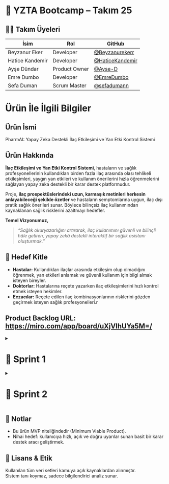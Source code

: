 # 🧠 YZTA Bootcamp – Takım 25


## 🧑‍💻 Takım Üyeleri

| İsim             | Rol             | GitHub |
|------------------|------------------|--------|
| Beyzanur Eker    |   Developer      | [@Beyzanurekerr](https://github.com/Beyzanurekerr) |
| Hatice Kandemir  | Developer        | [@HaticeKandemir](https://github.com/HaticeKandemir) |
| Ayşe Dündar      | Product Owner    | [@Ayse-D](https://github.com/Ayse-D) |
| Emre Dumbo       | Developer        | [@EmreDumbo](https://github.com/EmreDumbo) |
| Sefa Duman       | Scrum Master     | [@sefadumann](https://github.com/sefadumann) |

# Ürün İle İlgili Bilgiler

## Ürün İsmi 
PharmAI: Yapay Zeka Destekli İlaç Etkileşimi ve Yan Etki Kontrol Sistemi

## Ürün Hakkında

**İlaç Etkileşimi ve Yan Etki Kontrol Sistemi**, hastaların ve sağlık profesyonellerinin kullandıkları birden fazla ilaç arasında olası tehlikeli etkileşimleri, yaygın yan etkileri ve kullanım önerilerini hızla öğrenmelerini sağlayan yapay zeka destekli bir karar destek platformudur.

Proje, **ilaç prospektüslerindeki uzun, karmaşık metinleri herkesin anlayabileceği şekilde özetler** ve hastaların semptomlarına uygun, ilaç dışı pratik sağlık önerileri sunar. Böylece bilinçsiz ilaç kullanımından kaynaklanan sağlık risklerini azaltmayı hedefler.

**Temel Vizyonumuz,**

> *“Sağlık okuryazarlığını artırarak, ilaç kullanımını güvenli ve bilinçli hâle getiren, yapay zekâ destekli interaktif bir sağlık asistanı oluşturmak.”*


## 🎯 Hedef Kitle  
- **Hastalar:** Kullandıkları ilaçlar arasında etkileşim olup olmadığını öğrenmek, yan etkileri anlamak ve güvenli kullanım için bilgi almak isteyen bireyler.
- **Doktorlar:** Hastalarına reçete yazarken ilaç etkileşimlerini hızlı kontrol etmek isteyen hekimler.
- **Eczacılar:** Reçete edilen ilaç kombinasyonlarının risklerini gözden geçirmek isteyen sağlık profesyonelleri.r

## Product Backlog URL: https://miro.com/app/board/uXjVIhUYa5M=/



<details>
  <summary><h1> 📂 Sprint 1 </h1></summary>

> **Sprint Tarihleri:** 20 Haziran 2025 – 6 Temmuz 2025  
> **Toplam Puan:** 100

## Task Tracking
![WhatsApp Image 2025-07-06 at 23 00 35 (1)](https://github.com/user-attachments/assets/ff0be2bd-96a2-41c2-830d-6d33a04d97b7)

![WhatsApp Image 2025-07-06 at 23 01 02 (1)](https://github.com/user-attachments/assets/89735b5c-5549-4003-b74c-3e7b98f6fbdf)

# Sprint 1 Burndown Chart
![PharmAI Sprint 1 Burndown Chart_ (1)](https://github.com/user-attachments/assets/abeb731b-2fbb-4e60-a6d0-14c35e67d62e)

# Sprint 1 Raporu

## 1. Sprint Notları

Her günkü Daily Scrum’dan kısa notlar (kim ne yaptı, ne engel var, ne planlandı)

| Tarih       | Kim           | Yapılan                                                                                                      | Plan (Bugün)                                            | Bloklayıcılar                                             |
|-------------|---------------|---------------------------------------------------------------------------------------------------------------|---------------------------------------------------------|-----------------------------------------------------------|
| 26.06.2025  | Beyzanur (PO) | - Proje vizyon cümlesini Miro’ya ekledi<br>- Persona kartlarını güncelledi                                     | - Login & Dashboard wireframe eskizlerine başlayacak    | Figma “Wireframe Library” izni bekliyor                   |
| 26.06.2025  | Emre (DEV)     | - Backlog/In-Progress/Done sütunlarını açtı<br>- User story’lere puan ve öncelik atadı                         | - Wireframe açıklamalarını sticky-note olarak ekleyecek | Wireframe eskizleri gelinceye kadar bekliyor              |
| 26.06.2025  | Hatice (AI)   | - DrugBank, SIDER, DailyMed veri notlarını ekledi<br>- AI mimarisi taslağını hazırladı                         | - Gemini vs. GPT prompt örneklerini karşılaştıracak     | GPT API anahtarı hâlâ gelmedi                             |
| 27.06.2025  | Beyzanur (PO) | - Wireframe eskizlerini tamamladı<br>- Kullanıcı akışlarını Miro’ya işledi                                    | - Dashboard mockup’u Figma’ya yükleyecek                | Figma plugin izni hâlâ bekleniyor                         |
| 27.06.2025  | Emre (DEV)     | - Sprint board’u gözden geçirdi<br>- Story point dağılımını güncelledi                                         | - Sprint Review sunum taslağını oluşturacak             | API anahtarı alınana kadar test yapılamıyor               |
| 27.06.2025  | Hatice (AI)   | - Prompt mühendisliği üzerinde çalıştı<br>- JSON çıktı örneklerini test etti                                  | - Etkileşim kontrol kural setini hazırlayacak            | DailyMed erişiminde kimlik doğrulama sorunu var           |
| 28.06.2025  | Beyzanur (PO) | - Dashboard wireframe’ini gözden geçirdi<br>- Persona geri bildirimlerini topladı                              | - Prospektüs özetleme akışını tanımlayacak              | Takım üyelerinden retroları almak için zaman ayıracak     |
| 28.06.2025  | Emre (DEV)     | - Daily Scrum süresini 15 dakikaya düşürdü<br>- Burndown chart’ı güncelledi                                   | - Sprint Retrospective notlarını hazırlayacak           | Bazı kullanıcı akışları hâlâ net değil                    |
| 28.06.2025  | Hatice (AI)   | - Kural tabanlı etkileşim kontrolünü kodlamaya başladı<br>- İlk testleri yaptırdı                             | - İlk test sonuçlarına göre prompt ayarlamalarını yapacak | Gemini API kota limiti yaklaşıyor                         |

---

## 2. Tahmin Edilen Tamamlanacak Puan & Tahmin Mantığı

🏷️ **Toplam Hedef: 100 Story Point**

| User Story No | Açıklama                                            | Puan |
|---------------|-----------------------------------------------------|-----:|
| 1             | Proje konsepti ve vizyon netleştirme                |   10 |
| 2             | Persona çalışması & kullanıcı akışları              |   15 |
| 3             | Veri kaynaklarının belirlenmesi                     |   15 |
| 4             | AI & teknik mimarinin tasarımı                      |   20 |
| 5             | Proje yönetimi & wireframe başlatma                 |   40 |
| **Toplam**    |                                                     | **100** |

### Tahmin Mantığı

1. **Story Point Dağılımı**  
   – Her bir user story, karmaşıklığına ve iş yüküne göre 5–40 arası puanla değerlendirildi.  
2. **Ekip Kapasitesi**  
   – Önceki deneme sprintlerimizde (pilot sprint) ortalama **80 puan** tamamladık.  
   – Bu kez ekstra prototipleme işimiz de olduğu için %25 ek kapasite (80×1.25≈100) planladık.  
3. **Risk & Buffer**  
   – Döviz, API anahtarı vb. dış faktörlerden kaynaklı gecikmelere karşı **%10** yedek (“spike”) puan ayırdık.  
4. **Sonuç**  
   – 100 puanlık toplam hedef, sprint süresine ve kaynaklarımıza uygun ve gerçekçi.  


# Sprint Daily Scrum 

## Daily Scrum – 26.06.2025

*Time:* 09:30  
*Attendees:*  
- Beyzanur (PO)  
- Emre Dumbo (DEV)  
- Hatice (AI/Backend)

---

### Önceki Gün 
- *Beyzanur (PO):*  
  - Proje vizyon cümlesini Miro’ya ekledim  
  - Persona kartlarının başlık ve ihtiyaçlarını tanımladım  
- *Emre Dumbo (DEV):*  
  - Miro’da Backlog/In Progress/Done çerçevelerini oluşturdum  
  - İşlere puan ve öncelik atadım  
- *Hatice (AI/Backend):*  
  - DrugBank, SIDER, DailyMed erişim notlarını ekledim  
  - AI mimarisi sticky note’larını hazırladım  

### 2. Bugün
- *Beyzanur (PO):* Login & Dashboard wireframe eskizlerini çizmeye başlayacağım  
- *Emre Dumbo (DEV):* Wireframe’lere “ne iş yapıyor” açıklamalarını sticky note olarak ekleyeceğim  
- *Hatice (AI/Backend):* Gemini vs. GPT prompt örneklerini karşılaştırmalı olarak hazırlayacağım  

### 3. Blockers  
- *Beyzanur (PO):* Figma’da “Wireframe Library” plugin izni bekliyorum  
- *Emre Dumbo (DEV):* Beyzanur’dan wireframe eskizleri gelinceye kadar ilerleyemiyorum  
- *Hatice (AI/Backend):* GPT API anahtarı gelene kadar örnek deneme yapamıyorum


## Sprint 1 User Stories

### USER STORY 1 – Proje Konsepti ve Vizyonunun Netleştirilmesi (10 puan)

PharmAI, hastaların ve sağlık profesyonellerinin kullandığı ilaçlar arasında olası tehlikeli etkileşimleri ve yan etkileri kontrol eden, yapay zeka destekli bir karar destek sistemidir. Prospektüs özetleme ve semptom bazlı öneriler sunarak sağlık okuryazarlığını artırmayı hedefler.

**Vizyon:**
> “Sağlık okuryazarlığını artırarak, ilaç kullanımını güvenli ve bilinçli hâle getiren, yapay zekâ destekli interaktif bir sağlık asistanı oluşturmak.”
>

### USER STORY 2 – Persona Çalışması ve Kullanıcı Akışlarının Hazırlanması (15 puan)

**Personalar:**

- **Hasta:** Kronik ilaç kullanıyor, prospektüsleri anlamakta zorlanıyor.
- **Doktor:** Hızlı ilaç etkileşim kontrolü yapmak istiyor.
- **Eczacı:** Hastaya güvenli bilgi vermek istiyor.
![WhatsApp Görsel 2025-07-06 saat 00 45 16_06d468e2](https://github.com/user-attachments/assets/a633f867-475f-4960-8f0f-cb9afc5ffa64)

![WhatsApp Görsel 2025-07-06 saat 00 45 14_806203f2](https://github.com/user-attachments/assets/cf26529b-2f35-4511-a19c-c129bdfb093f)





**Kullanıcı Akışları:**

- Giriş → İlaç isimlerini gir → Etkileşim sorgula → Yan etkileri görüntüle → Prospektüs özetini oku → Semptom bazlı öneri al → Rapor indirD

![WhatsApp Görsel 2025-07-06 saat 00 47 57_bdc40fdd](https://github.com/user-attachments/assets/aae6ff77-3bbc-49d4-bcd7-481424a6f1be)

### USER STORY 4 – AI Mimarisi ve Teknik Mimari Tasarımı (20 puan)

- LLM olarak **Gemini** kullanılacak.
- Prospektüs özetleme:
    - Prompt mühendisliğiyle JSON çıktısı alınacak.
- Etkileşim kontrol algoritması:
    - Rule-based → etkileşimi bulur.
    - Gemini → hasta dostu dilde açıklar.
- Semptom bazlı öneriler:
    - AI tarafından basit dilde öneriler üretilecek.

---

### USER STORY 5 – Proje Yönetimi ve Wireframe Başlatma (40 puan)

- GitHub reposu açıldı.
- Sprint board (Miro) oluşturuldu.
- Miro’da wireframe taslakları hazırlanıyor
    - Login ekranı
    - Dashboard
    - İlaç sorgulama sayfası


 ## Sprint Review

- Proje vizyonu netleşti.
- Persona ve akışlar tamamlandı.
- Veri kaynakları belirlendi ve dokümante edildi.
- AI promptları hazırlandı.
- Wireframe taslakları başlatıldı.
- Sprint 1 sonunda toplam **100 puanlık iş tamamlandı.**

## ✅ Sprint Retrospective

### İyi Gidenler:
- Vizyon netleşti.
- Ekip Miro üzerinden çok iyi iş birliği yaptı.
- Veri kaynakları açıkça belirlendi.
### Geliştirilecek Alanlar:
- Türkçe çeviri süreci Sprint 2’ye bırakıldı.
- Miro board üzerinde iş dağılımı daha net olacak.
- Daily Scrum süreleri kısaltılacak.
### Aksiyonlar:
- Türkçe terim sözlüğü hazırlanacak.
- Sprint 2 için wireframe görev dağılımı yapılacak.
</details>



<details>
  <summary><h1> 📂 Sprint 2 </h1></summary>

> **Sprint Tarihleri:** 07 Temmuz 2025 – 20 Temmuz 2025  
> **Toplam Puan:** 100

| Görev Başlığı | Puan |
| --- | --- |
| Kullanıcı Girişi ve Kullanıcı Database | 15 |
| Sprint 1’den Kalan Wireframe tamamlanması | 10 |
| Chatbot Arayüzü ve Sorgu Akışı | 15 |
| Kullanıcı Arayüz Tasarımı ve Fonksiyon Bağlantılar | 20 |
| RxNorm API Entegrasyonu ve Etken Madde Çıkarımı | 20 |
| Yan Etki, Dozaj ve Kullanım Bilgisi Hakkında Bilgi | 20 |
| **Toplam** | 100 |

1. **Story Point Dağılımı**  
   – Her bir user story, karmaşıklığına ve iş yükünü göz önüne alarak 10-25 puan aralığında değerlendirildi.  
2. **Ekip Kapasitesi**  
   – Birinci sprintte toplam 100 puan başarıyla tamamlandı. Aynı tempo ve katkının süreceği varsayılarak 100 puan sabit tutuldu.  
3. **Risk & Buffer**  
   – API kaynaklarındaki erişim problemleri, chatbot düzeyi gibi teknik engeller için ayrıca %10’luk buffer hesaplaması dikkate alındı.  
4. **Sonuç**  
   – 100 puanlık hedef bu sprint için de yeterli, dengeli ve uygulanabilir bulunmuştur.

   

## Sprint 2 Burndown Chart
<img width="1980" height="1180" alt="output (1)" src="https://github.com/user-attachments/assets/5c9b2e19-14c7-4fa3-b0b9-6876bc87f815" />
Sprint 2 Burndown Chart'ına göre:

Başlangıçta ilerleme yavaş olmuş (7–11 Temmuz arası), bu da ilk görevlerin daha uzun sürdüğünü veya başlamada gecikmeler yaşandı.

Orta kısımdan itibaren (12–17 Temmuz) işlerin hızlandığı, günlük daha fazla puanın tamamlandığı görülüyor.

Sprint sonunda kalan işler büyük ölçüde bitirilmiş, 20 Temmuz'da tüm iş tamamlanmış.


## Sprint Notları
→ Yeni Product Owner Ayşe Dündar olmuştur. Beyzanur Eker developer olarak devam edecektir.

→ Kullanıcı senaryoları ve prompt örnekleri oluşturulmuş, chatbot alt yapısı şekillendirilmeye başlanmıştır.

→ Veri ile çalışan yapay zeka bileşenleri için SIDER verisi incelenmiş, ayrıca RxNorm API bağlantıları kurulmuştur.

→API üzerinden ilaç ismi girilerek etken maddeye, oradan da etkileşim/yan etki analizine ulaşma süreci kurgulanmıştır.

→ Arayüz prototipi tamamlanmış, Next.js ile frontend geliştirme süreci başlamıştır.

→ RxNav ve [ilacprospektusu.com](http://ilacprospektusu.com/) gibi kaynaklar üzerinden scraping/API ile bilgi alma stratejileri araştırılmıştır.

### Her günkü Daily Scrum’dan kısa notlar (kim ne yaptı, ne engel var, ne planlandı) aşağıdaki excel dosyasında bulunmaktadır.

[Sprint2_Daily_Scrum.xlsx](https://github.com/user-attachments/files/21337422/Sprint2_Daily_Scrum.xlsx)


## SPRINT 2 User Stories

**USER STORY 1 – Kullanıcı Girişi ve Kısıtların Tanımlanması (15 puan)**


- Kullanıcı, uygulamaya kayıt olabilmeli ve giriş yapabilmelidir.
    ![WhatsApp Görsel 2025-07-20 saat 15 40 11_a470c9c4](https://github.com/user-attachments/assets/809d2cd2-c230-495f-b1e6-0cee34ec91ff)

    ![WhatsApp Görsel 2025-07-20 saat 15 40 11_6ff12a15](https://github.com/user-attachments/assets/0e2f3493-4573-4b46-801e-d357cc662646)

- Kullanıcı database kaydı tutulmalıdır.

**USER STORY 2 – Ana Sayfa Görsel Arayüz Tasarımı ve Fonksiyon Bağlantıları (20 puan)**

- Ana ekranda modül kartları oluşturulmalı: İlaç Bilgisi, Yan Etkiler, Dozaj, Etkileşim, Klinik Rehberlik.
    
    ![WhatsApp Görsel 2025-07-20 saat 16 03 01_0ea606e1](https://github.com/user-attachments/assets/4bfa7985-e008-4435-afd8-ef7e320b1e3f)

- İlaç sorgulama, dozaj hesaplama, ilaç bilgileri gibi temel modül kartları yerleştirilmeli.
- Her modül kartın ilgili sayfa ile bağlantısı sağlanmalı.

**USER STORY 3 – RxNorm API Entegrasyonu ve Etken Madde Çıkarımı (20 puan)**

- Kullanıcının yazdığı ticari ad üzerinden RxCUI kodu alınıp, etken maddeye ulaşılmalı.
    
   ![WhatsApp Görsel 2025-07-20 saat 19 04 54_b044a58d](https://github.com/user-attachments/assets/1c1dabaf-d16f-4d24-843d-7401e367fcb4)

- Etken maddeyle ilişkili etkileşim ve yan etki bilgileri alınabilmeli.
- İlk fazda 50 yaygın ilaca ait bilgiler manuel olarak farklı databaselerden çekildi.
  
**USER STORY 4 – Yan Etki, Dozaj ve Kullanım Bilgisi Sunumu (20 puan)**

- API ile gelen bilgilerin LLM tarafından eğitici özette sunumu sağlanmalı.
- Örnek: "Parol dozajı nedir?" sorusuna hem ölçekli hem dikkat uyarılı yanıtlar verilmeli.
    ![WhatsApp Görsel 2025-07-20 saat 15 40 11_7454b939](https://github.com/user-attachments/assets/96890c66-65d8-4a5b-b9cd-f32c64efd653)

**USER STORY 5 – Chatbot Arayüzü ve Sorgu Akışı (15 puan)**

- Kullanıcı, ekranda doğrudan sorgusunu yazabiliyor halde olmalı.

![WhatsApp Görsel 2025-07-20 saat 15 40 11_35463bc0](https://github.com/user-attachments/assets/2aa3f614-360c-452c-8c0f-013ed4de78f9)

- Prompt bazlı dozaj önerisi ve yan etki sorgularına karşı mantıklı cevap akışları tanımlanmalı.
- Şimdilik stub cevaplar, sonradan LLM entegrasyonu yapılacak.

**USER STORY 6 – Sprint 1'den Kalan Wireframe Tamamlanması (10 puan)**

### Sprint Review

- Ana ekran kullanıcıyı sade modüllerle karşılamakta ve yönlendirme kartları etkili çalışmaktadır.
- Chatbot ile yapılan sorgular, ilaç ismi ve temel bilgi sunumu açısından başarılı sonuçlar vermektedir.
- RxNorm API entegrasyonu ile etken madde ve etkileşim bilgileri alınabilir hale gelmiştir.
- Dozaj ve uyarı bilgileri, kullanıcıya basitleştirilmiş dilde sunulmaktadır.
- Tüm sayfalarda temel görsel bütünlük ve responsive tasarım sağlandı.

### Sprint Retrospective

- LLM entegrasyonunun sağlanması için veri tabanı daha efektif kullanılmalıdır.
- Chatbot cevaplarının hızını artırmak ve daha doğal karşılıklar için prompt iyileştirmesi gerekmekte ve türkçe dil desteği sorunlarının çözülmesi gerekmektedir.
- UI geçiş animasyonları eksik kalmış olup, bunların 3. sprintte tamamlanması planlandı.
- Kullanıcıyı yönlendiren “sık sorulan sorular” eklenecek.
- Olası durumlara karşı hata yönetimi için try-expect blokları geliştirilecek.
</details>

##  📌 Notlar

- Bu ürün MVP niteliğindedir (Minimum Viable Product).  
- Nihai hedef: kullanıcıya hızlı, açık ve doğru uyarılar sunan basit bir karar destek aracı geliştirmek.


## 📜 Lisans & Etik  
Kullanılan tüm veri setleri kamuya açık kaynaklardan alınmıştır.  
Sistem tanı koymaz, sadece bilgilendirici analiz sunar.
